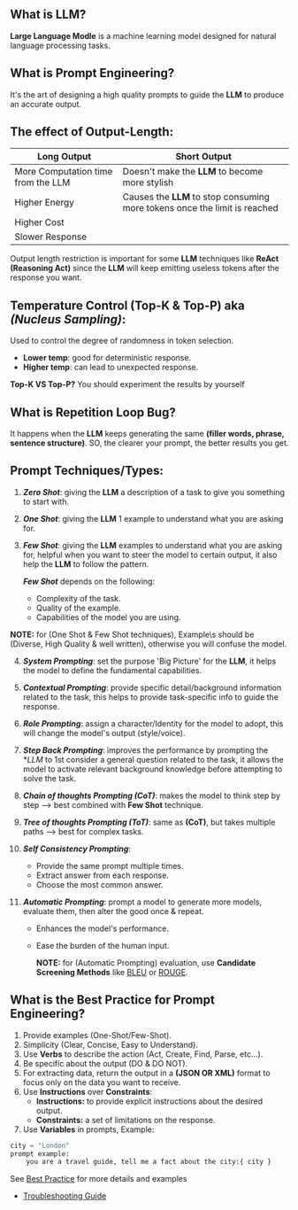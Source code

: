 ## What is LLM?

**Large Language Modle** is a machine learning model designed for natural language processing tasks.

## What is Prompt Engineering?

It's the art of designing a high quality prompts to guide the **LLM** to produce an accurate output.

## The effect of Output-Length:

| **Long Output**                    | **Short Output**                                                           |
| ---------------------------------- | -------------------------------------------------------------------------- |
| More Computation time from the LLM | Doesn't make the **LLM** to become more stylish                            |
| Higher Energy                      | Causes the **LLM** to stop consuming more tokens once the limit is reached |
| Higher Cost                        |                                                                            |
| Slower Response                    |                                                                            |

Output length restriction is important for some **LLM** techniques like **ReAct (Reasoning Act)** since the **LLM** will keep emitting useless tokens after the response you want.

## Temperature Control (Top-K & Top-P) aka _(Nucleus Sampling)_:

Used to control the degree of randomness in token selection.

- **Lower temp**: good for deterministic response.
- **Higher temp**: can lead to unexpected response.

**Top-K VS Top-P?** You should experiment the results by yourself

## What is **Repetition Loop Bug**?

It happens when the **LLM** keeps generating the same **(filler words, phrase, sentence structure)**. SO, the clearer your prompt, the better results you get.

## Prompt Techniques/Types:

1.  _**Zero Shot**_: giving the **LLM** a description of a task to give you something to start with.
2.  _**One Shot**_: giving the **LLM** 1 example to understand what you are asking for.
3.  _**Few Shot**_: giving the **LLM** examples to understand what you are asking for, helpful when you want to steer the model to certain output, it also help the **LLM** to follow the pattern.

    _**Few Shot**_ depends on the following:

    - Complexity of the task.
    - Quality of the example.
    - Capabilities of the model you are using.

**NOTE:** for (One Shot & Few Shot techniques), Example\s should be (Diverse, High Quality & well written), otherwise you will confuse the model.

4. _**System Prompting**_: set the purpose 'Big Picture' for the **LLM**, it helps the model to define the fundamental capabilities.
5. _**Contextual Prompting**_: provide specific detail/background information related to the task, this helps to provide task-specific info to guide the response.
6. _**Role Prompting**_: assign a character/Identity for the model to adopt, this will change the model's output (style/voice).
7. _**Step Back Prompting**_: improves the performance by prompting the \*_LLM_ to 1st consider a general question related to the task, it allows the model to activate relevant background knowledge before attempting to solve the task.
8. _**Chain of thoughts Prompting (CoT)**_: makes the model to think step by step --> best combined with **Few Shot** technique.
9. _**Tree of thoughts Prompting (ToT)**_: same as **(CoT)**, but takes multiple paths --> best for complex tasks.
10. _**Self Consistency Prompting**_:
    - Provide the same prompt multiple times.
    - Extract answer from each response.
    - Choose the most common answer.
11. _**Automatic Prompting**_: prompt a model to generate more models, evaluate them, then alter the good once & repeat.

    - Enhances the model's performance.
    - Ease the burden of the human input.

      **NOTE:** for (Automatic Prompting) evaluation, use **Candidate Screening Methods** like [BLEU](https://en.wikipedia.org/wiki/BLEU) or [ROUGE](<https://en.wikipedia.org/wiki/ROUGE_(metric)>).

## What is the Best Practice for **Prompt Engineering**?

1. Provide examples (One-Shot/Few-Shot).
2. Simplicity (Clear, Concise, Easy to Understand).
3. Use **Verbs** to describe the action (Act, Create, Find, Parse, etc...).
4. Be specific about the output (DO & DO NOT).
5. For extracting data, return the output in a **(JSON OR XML)** format to focus only on the data you want to receive.
6. Use **Instructions** over **Constraints**:
   - **Instructions:** to provide explicit instructions about the desired output.
   - **Constraints:** a set of limitations on the response.
7. Use **Variables** in prompts, Example:

```python
city = "London"
prompt example:
    you are a travel guide, tell me a fact about the city:{ city }
```

See [Best Practice](https://github.com/Gl00ria/AI_4_US/blob/main/Prompt_Engineering/best_practice.md) for more details and examples

- [Troubleshooting Guide](https://github.com/Gl00ria/AI_4_US/blob/main/Prompt_Engineering/troubleshooting_guide.md)
